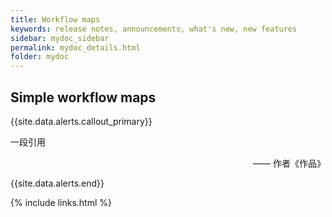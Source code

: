 ```yaml
---
title: Workflow maps
keywords: release notes, announcements, what's new, new features
sidebar: mydoc_sidebar
permalink: mydoc_details.html
folder: mydoc
---
```



## Simple workflow maps

{{site.data.alerts.callout_primary}}
<p>一段引用</p>
<p align="right">—— 作者《作品》</p>
{{site.data.alerts.end}}

{% include links.html %}

